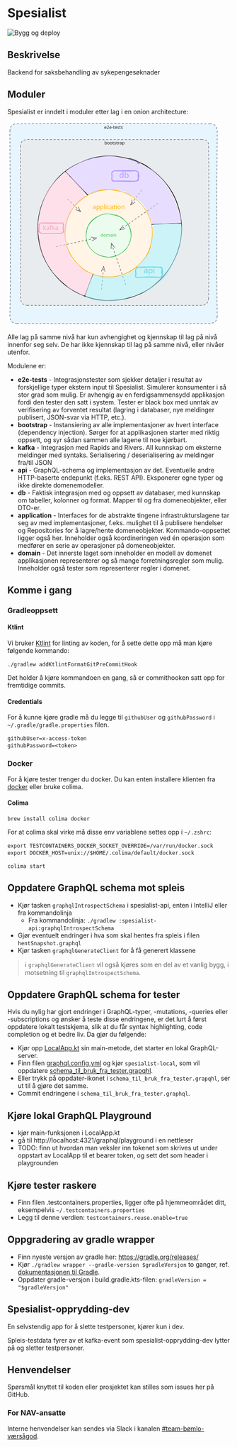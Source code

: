 # Spesialist

![Bygg og deploy](https://github.com/navikt/helse-spesialist/workflows/Bygg%20og%20deploy/badge.svg)

## Beskrivelse

Backend for saksbehandling av sykepengesøknader

## Moduler

Spesialist er inndelt i moduler etter lag i en onion architecture:

![Lagdeling - Onionarkitektur](lagdeling-onionarkitektur.svg)

Alle lag på samme nivå har kun avhengighet og kjennskap til lag på nivå innenfor seg selv. De har ikke kjennskap til lag
på samme nivå, eller nivåer utenfor.

Modulene er:

- **e2e-tests** - Integrasjonstester som sjekker detaljer i resultat av forskjellige typer ekstern input til Spesialist.
  Simulerer konsumenter i så stor grad som mulig. Er avhengig av en ferdigsammensydd applikasjon fordi den tester den
  satt i system. Tester er black box med unntak av verifisering av forventet resultat (lagring i databaser, nye
  meldinger publisert, JSON-svar via HTTP, etc.).
- **bootstrap** - Instansiering av alle implementasjoner av hvert interface (dependency injection). Sørger for at
  applikasjonen starter med riktig oppsett, og syr sådan sammen alle lagene til noe kjørbart.
- **kafka** - Integrasjon med Rapids and Rivers. All kunnskap om eksterne meldinger med syntaks. Serialisering /
  deserialisering av meldinger fra/til JSON
- **api** - GraphQL-schema og implementasjon av det. Eventuelle andre HTTP-baserte endepunkt (f.eks. REST API).
  Eksponerer egne typer og ikke direkte domenemodeller.
- **db** - Faktisk integrasjon med og oppsett av databaser, med kunnskap om tabeller, kolonner og format. Mapper til og
  fra domeneobjekter, eller DTO-er.
- **application** - Interfaces for de abstrakte tingene infrastrukturslagene tar seg av med implementasjoner, f.eks.
  mulighet til å publisere hendelser og Repositories for å lagre/hente domeneobjekter. Kommando-oppsettet ligger også
  her. Inneholder også koordineringen ved én operasjon som medfører en serie av operasjoner på domeneobjekter.
- **domain** - Det innerste laget som inneholder en modell av domenet applikasjonen representerer og så mange
  forretningsregler som mulig. Inneholder også tester som representerer regler i domenet.

## Komme i gang

### Gradleoppsett

#### Ktlint

Vi bruker [Ktlint](https://github.com/pinterest/ktlint) for linting av koden, for å sette dette opp må man kjøre
følgende kommando:

```shell
./gradlew addKtlintFormatGitPreCommitHook
```

Det holder å kjøre kommandoen en gang, så er commithooken satt opp for fremtidige commits.

#### Credentials

For å kunne kjøre gradle må du legge til `githubUser` og `githubPassword` i `~/.gradle/gradle.properties` filen.

```properties
githubUser=x-access-token
githubPassword=<token>
```

### Docker

For å kjøre tester trenger du docker. Du kan enten installere klienten fra [docker](https://www.docker.com/) eller bruke
colima.

#### Colima

```shell
brew install colima docker
```

For at colima skal virke må disse env variablene settes opp i `~/.zshrc`:

```shell
export TESTCONTAINERS_DOCKER_SOCKET_OVERRIDE=/var/run/docker.sock
export DOCKER_HOST=unix://$HOME/.colima/default/docker.sock
```

```shell
colima start
```

## Oppdatere GraphQL schema mot spleis

- Kjør tasken `graphqlIntrospectSchema` i spesialist-api, enten i IntelliJ eller fra kommandolinja
    - Fra kommandolinja: `./gradlew :spesialist-api:graphqlIntrospectSchema`
- Gjør eventuelt endringer i hva som skal hentes fra spleis i filen `hentSnapshot.graphql`
- Kjør tasken `graphqlGenerateClient` for å få generert klassene

> ℹ️ `graphqlGenerateClient` vil også kjøres som en del av et vanlig bygg, i motsetning til `graphqlIntrospectSchema`.

## Oppdatere GraphQL schema for tester

Hvis du nylig har gjort endringer i GraphQL-typer, -mutations, -queries eller -subscriptions og ønsker å teste disse
endringene, er det lurt å først oppdatere lokalt testskjema, slik at du får syntax highlighting, code completion og et
bedre liv. Da gjør du følgende:

- Kjør opp [LocalApp.kt](spesialist-bootstrap/src/test/kotlin/no/nav/helse/spesialist/bootstrap/LocalApp.kt) sin main-metode, det starter en
  lokal GraphQL-server.
- Finn filen [graphql.config.yml](spesialist-api/src/test/graphql.config.yml) og kjør `spesialist-local`, som vil
  oppdatere [schema_til_bruk_fra_tester.grapqhl](spesialist-api/src/test/schema_til_bruk_fra_tester.graphql).
- Eller trykk på oppdater-ikonet i `schema_til_bruk_fra_tester.grapqhl`, ser ut til å gjøre det samme.
- Commit endringene i `schema_til_bruk_fra_tester.graphql`.

## Kjøre lokal GraphQL Playground

- kjør main-funksjonen i LocalApp.kt
- gå til http://localhost:4321/graphql/playground i en nettleser
- TODO: finn ut hvordan man veksler inn tokenet som skrives ut under oppstart av LocalApp til et bearer token, og sett
  det som header i playgrounden

## Kjøre tester raskere

- Finn filen .testcontainers.properties, ligger ofte på hjemmeområdet ditt, eksempelvis `~/.testcontainers.properties`
- Legg til denne verdien: `testcontainers.reuse.enable=true`

## Oppgradering av gradle wrapper

- Finn nyeste versjon av gradle her: https://gradle.org/releases/
- Kjør `./gradlew wrapper --gradle-version $gradleVersjon` to ganger,
  ref. [dokumentasjonen til Gradle](https://docs.gradle.org/current/userguide/gradle_wrapper.html#sec:upgrading_wrapper).
- Oppdater gradle-versjon i build.gradle.kts-filen: `gradleVersion = "$gradleVersjon"`

## Spesialist-opprydding-dev

En selvstendig app for å slette testpersoner, kjører kun i dev.

Spleis-testdata fyrer av et kafka-event som spesialist-opprydding-dev lytter på og sletter testpersoner.

## Henvendelser

Spørsmål knyttet til koden eller prosjektet kan stilles som issues her på GitHub.

### For NAV-ansatte

Interne henvendelser kan sendes via Slack i
kanalen [#team-bømlo-værsågod](https://nav-it.slack.com/archives/C019637N90X).
